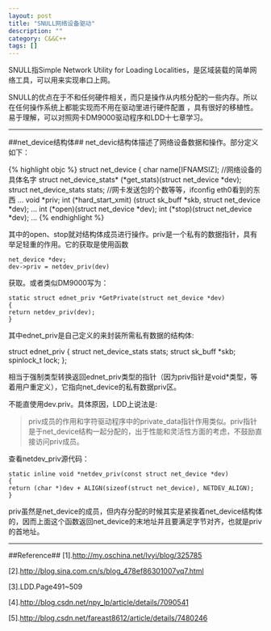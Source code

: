 ```yaml
---
layout: post
title: "SNULL网络设备驱动"
description: ""
category: C&&C++
tags: []
---
```


SNULL指Simple Network Utility for Loading Localities，是区域装载的简单网络工具，可以用来实现串口上网。

SNULL的优点在于不和任何硬件相关，而只是操作从内核分配的一些内存。所以在任何操作系统上都能实现而不用在驱动里进行硬件配置
，具有很好的移植性。易于理解，可以对照网卡DM9000驱动程序和LDD十七章学习。

-------------------------------------------------------------

##net_device结构体##
net_devic结构体描述了网络设备数据和操作。部分定义如下：

{% highlight objc %}
struct net_device {
 char            name[IFNAMSIZ];    //网络设备的具体名字
 struct net_device_stats* (*get_stats)(struct net_device *dev);
 struct net_device_stats stats; 
 //网卡发送包的个数等等，ifconfig eth0看到的东西
 ...
 void   *priv; 
 int   (*hard_start_xmit) (struct sk_buff *skb,
          struct net_device *dev);
 ...
 int   (*open)(struct net_device *dev);
 int   (*stop)(struct net_device *dev);
 ...
{% endhighlight %}

其中的open、stop就对结构体成员进行操作。priv是一个私有的数据指针，具有举足轻重的作用。它的获取是使用函数
 
    net_device *dev;
    dev->priv = netdev_priv(dev)
    
获取。或者类似DM9000写为：

    static struct ednet_priv *GetPrivate(struct net_device *dev)
    {
	return netdev_priv(dev);
    }

其中ednet_priv是自己定义的来封装所需私有数据的结构体:

   struct ednet_priv {
       struct net_device_stats stats;
       struct sk_buff *skb;
       spinlock_t lock;
   };

相当于强制类型转换返回ednet_priv类型的指针（因为priv指针是void*类型，等着用户重定义），它指向net_device的私有数据priv区。


不能直使用dev.priv。具体原因，LDD上说法是:

> priv成员的作用和字符驱动程序中的private_data指针作用类似。priv指针是于net_device结构一起分配的，出于性能和灵活性方面的考虑，不鼓励直接访问priv成员。

查看netdev_priv源代码：

    static inline void *netdev_priv(const struct net_device *dev)  
    {  
    return (char *)dev + ALIGN(sizeof(struct net_device), NETDEV_ALIGN);  
    }  

priv虽然是net_device的成员，但内存分配的时候其实是紧挨着net_device结构体的，因而上面这个函数返回net_device的末地址并且要满足字节对齐，也就是priv的首地址。

--------------------------------------------------------------------

##Reference##
[1].http://my.oschina.net/lvyi/blog/325785

[2].http://blog.sina.com.cn/s/blog_478ef86301007vq7.html

[3].LDD.Page491~509

[4].http://blog.csdn.net/npy_lp/article/details/7090541

[5].http://blog.csdn.net/fareast8612/article/details/7480246

